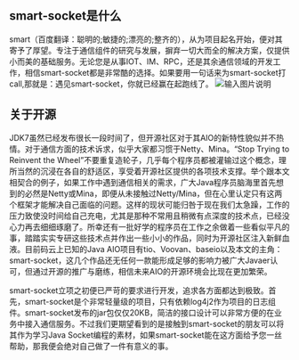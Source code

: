 ## smart-socket是什么
smart（百度翻译：聪明的;敏捷的;漂亮的;整齐的），从为项目起名开始，便对其寄予了厚望。专注于通信组件的研究与发展，摒弃一切大而全的解决方案，仅提供小而美的基础服务。无论您是从事IOT、IM、RPC，还是其余通信领域的开发工作，相信smart-socket都是非常酷的选择。如果要用一句话来为smart-socket打call,那就是：遇见smart-socket，你就已经赢在起跑线了。
![输入图片说明](https://static.oschina.net/uploads/img/201802/01204916_ydvf.png "在这里输入图片标题")
## 关于开源
JDK7虽然已经发布很长一段时间了，但开源社区对于其AIO的新特性貌似并不热情。对于通信方面的技术诉求，似乎大家都习惯于Netty、Mina。“Stop Trying to Reinvent the Wheel”不要重复造轮子，几乎每个程序员都被灌输过这个概念，理所当然的沉浸在各自的舒适区，享受着开源社区提供的各项技术支撑。举个跟本文相契合的例子，如果工作中遇到通信相关的需求，广大Java程序员脑海里首先想到的必然是Netty或Mina，即便从未接触过Netty/Mina，但在心里认定只有这两个框架才能解决自己面临的问题。这样的现状可能归咎于现在我们太急躁，工作的压力致使没时间给自己充电，尤其是那种不常用且稍微有点深度的技术点，已经没心力再去细细琢磨了。所幸还有一批好学的程序员在工作之余做着一些看似平凡的事，踏踏实实专研这些技术点并作出一些小小的作品，同时为开源社区注入新鲜血液。目前码云上已知的Java AIO项目有tio、Voovan、baseio以及本文的主角：smart-socket，这几个作品还无任何一款能形成足够的影响力被广大Javaer认可，但通过开源的推广与磨练，相信未来AIO的开源环境会比现在更加繁荣。

smart-socket立项之初便已严苛的要求进行开发，追求各方面都达到极致。首先，smart-socket是个非常轻量级的项目，只有依赖log4j2作为项目的日志组件。smart-socket发布的jar包仅仅20KB，简洁的接口设计可以非常方便的在业务中接入通信服务。不过我们更期望看到的是接触到smart-socket的朋友可以将其作为学习Java Socket编程的素材，如果smart-socket能在这方面给予您一丝帮助，那我便会绝对自己做了一件有意义的事。
